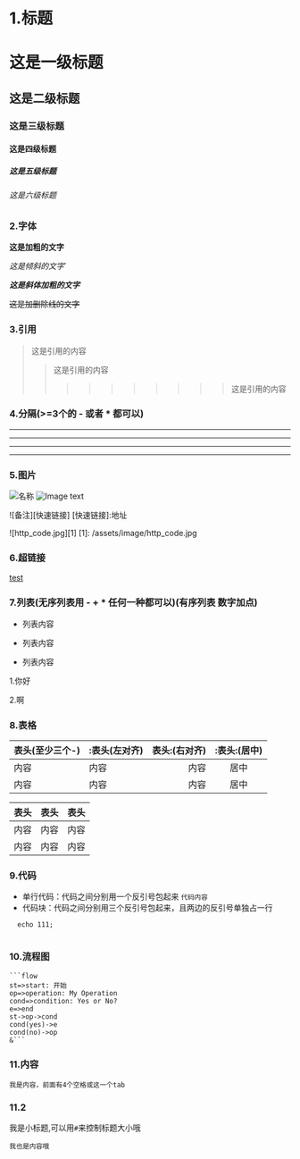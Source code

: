 # 1.标题
# 这是一级标题
## 这是二级标题
### 这是三级标题
#### 这是四级标题
##### 这是五级标题
###### 这是六级标题

### 2.字体

**这是加粗的文字**

*这是倾斜的文字*`

***这是斜体加粗的文字***

~~这是加删除线的文字~~

### 3.引用
>这是引用的内容
>>这是引用的内容
>>>>>>>>>>这是引用的内容

### 4.分隔(>=3个的 - 或者 * 都可以)

---
----
***
*****

### 5.图片
![名称](地址)
![Image text](https://github.com/sdfjklmin/MyObjSummary/blob/master/serviceMesh/img/shape.png)

![备注][快速链接]
[快速链接]:地址

![http_code.jpg][1]
[1]: /assets/image/http_code.jpg

### 6.超链接
 [test](https://github.com/)
 
### 7.列表(无序列表用 - + * 任何一种都可以)(有序列表 数字加点)
    
- 列表内容
+ 列表内容
* 列表内容

1.你好

2.啊

### 8.表格

|表头(至少三个-)|:表头(左对齐)|表头:(右对齐)|:表头:(居中)|
| --- | :--- | ---: |:---:|
| 内容 | 内容 | 内容 | 居中|
| 内容 | 内容 | 内容 |居中|

|表头|表头|表头|
| --------   | -----:   | :----: |
| 内容        | 内容     |   内容   |
| 内容        | 内容     |   内容   |
### 9.代码
- 单行代码：代码之间分别用一个反引号包起来 `代码内容`
- 代码块：代码之间分别用三个反引号包起来，且两边的反引号单独占一行
```
  echo 111;
  
```
### 10.流程图

    ```flow
    st=>start: 开始
    op=>operation: My Operation
    cond=>condition: Yes or No?
    e=>end
    st->op->cond
    cond(yes)->e
    cond(no)->op
    &```
    
### 11.内容
    我是内容，前面有4个空格或这一个tab
    
### 11.2
我是小标题,可以用`#`来控制标题大小哦
~~~
我也是内容哦
~~~        

 